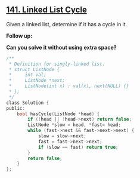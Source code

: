 ## [141. Linked List Cycle](https://leetcode.com/problems/linked-list-cycle/description/)

Given a linked list, determine if it has a cycle in it.

**Follow up:**

**Can you solve it without using extra space?**

```c
/**
 * Definition for singly-linked list.
 * struct ListNode {
 *     int val;
 *     ListNode *next;
 *     ListNode(int x) : val(x), next(NULL) {}
 * };
 */
class Solution {
public:
    bool hasCycle(ListNode *head) {
        if (!head || !head->next) return false;
        ListNode *slow = head, *fast= head;
        while (fast->next && fast->next->next) {
            slow = slow->next;
            fast = fast->next->next;
            if (slow == fast) return true;
        }
        return false;
    }
};
```